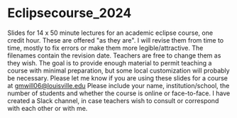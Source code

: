 # Eclipsecourse_2024
Slides for 14 x 50 minute lectures for an academic eclipse course, one credit hour.
These are offered "as they are".  I will revise them from time to time, mostly to fix errors
or make them more legible/attractive.  The filenames contain the revision date.  Teachers
are free to change them as they wish.  The goal is to provide enough material to permit
teaching a course with minimal preparation, but some local customization will probably be necessary.
Please let me know if you are using these slides for a course at gmwill06@louisville.edu
Please include your name, institution/school, the number of students and whether the course
is online or face-to-face.  I have created a Slack channel, in case teachers wish to
consult or correspond with each other or with me.

